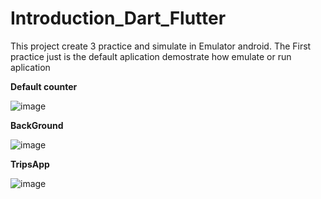 # Introduction_Dart_Flutter

This project create 3 practice and simulate in Emulator android.
The First practice just is the default aplication demostrate how emulate or run aplication

**Default counter**

![image](https://github.com/JorgeTisca/Introduction_Dart_Flutter/assets/54377291/8aa4857a-12a7-48d7-b2e3-173a6ded9399)

**BackGround**

![image](https://github.com/JorgeTisca/Introduction_Dart_Flutter/assets/54377291/e4261f64-1a2b-4dc3-9bef-108bef04f3bb)

**TripsApp**

![image](https://github.com/JorgeTisca/Introduction_Dart_Flutter/assets/54377291/bb491144-91ff-4ba8-a78b-8c10afd40a5a)
